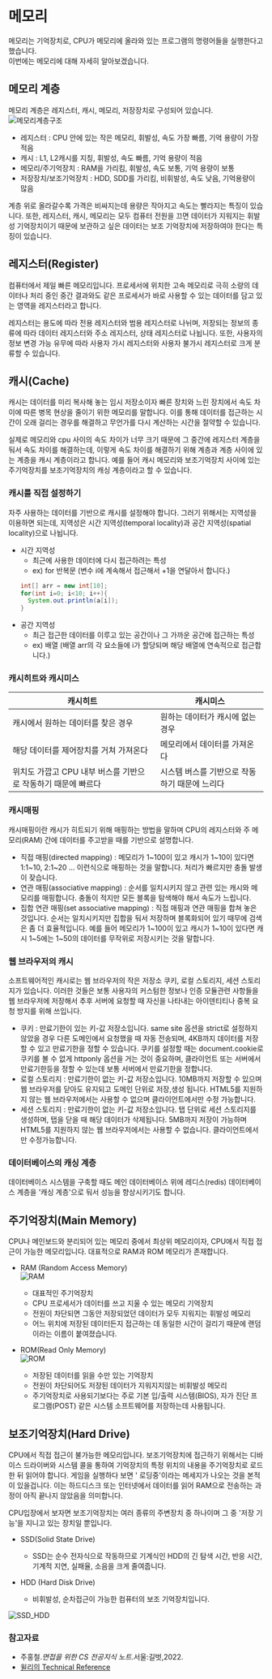 # 메모리

메모리는 기억장치로, CPU가 메모리에 올라와 있는 프로그램의 명령어들을 실행한다고 했습니다.  
이번에는 메모리에 대해 자세히 알아보겠습니다.

## 메모리 계층

메모리 계층은 레지스터, 캐시, 메모리, 저장장치로 구성되어 있습니다.  
![메모리계층구조](https://user-images.githubusercontent.com/79966015/177894429-7ffdbbb4-b4a6-4456-a9d4-29878a075409.PNG)

- 레지스터 : CPU 안에 있는 작은 메모리, 휘발성, 속도 가장 빠름, 기억 용량이 가장 적음
- 캐시 : L1, L2캐시를 지칭, 휘발성, 속도 빠름, 기억 용량이 적음
- 메모리/주기억장치 : RAM을 가리킴, 휘발성, 속도 보통, 기억 용량이 보통
- 저장장치/보조기억장치 : HDD, SDD를 가리킴, 비휘발성, 속도 낮음, 기억용량이 많음

계층 위로 올라갈수록 가격은 비싸지는데 용량은 작아지고 속도는 빨라지는 특징이 있습니다. 또한, 레지스터, 캐시, 메모리는 모두 컴퓨터 전원을 끄면 데이터가 지워지는 휘발성 기억장치이기 때문에 보관하고 싶은 데이터는
보조 기억장치에 저장하여야 한다는 특징이 있습니다.

## 레지스터(Register)

컴퓨터에서 제일 빠른 메모리입니다. 프로세서에 위치한 고속 메모리로 극히 소량의 데이터나 처리 중인 중간 결과와도 같은 프로세서가 바로 사용할 수 있는 데이터를 담고 있는 영역을 레지스터라고 합니다.

레지스터는 용도에 따라 전용 레지스터와 범용 레지스터로 나뉘며, 저장되는 정보의 종류에 따라 데이터 레지스터와 주소 레지스터, 상태 레지스터로 나뉩니다. 또한, 사용자의 정보 변경 가능 유무에 따라 사용자 가시
레지스터와 사용자 불가시 레지스터로 크게 분류할 수 있습니다.

## 캐시(Cache)

캐시는 데이터를 미리 복사해 놓는 임시 저장소이자 빠른 장치와 느린 장치에서 속도 차이에 따른 병목 현상을 줄이기 위한 메모리를 말합니다. 이를 통해 데이터를 접근하는 시간이 오래 걸리는 경우를 해결하고 무언가를
다시 계산하는 시간을 절약할 수 있습니다.

실제로 메모리와 cpu 사이의 속도 차이가 너무 크기 때문에 그 중간에 레지스터 계층을 둬서 속도 차이를 해결하는데, 이렇게 속도 차이를 해결하기 위해 계층과 계층 사이에 있는 계층을 캐시 계층이라고 합니다. 예를
들어 캐시 메모리와 보조기억장치 사이에 있는 주기억장치를 보조기억장치의 캐싱 계층이라고 할 수 있습니다.

### 캐시를 직접 설정하기

자주 사용하는 데이터를 기반으로 캐시를 설정해야 합니다. 그러기 위해서는 지역성을 이용하면 되는데, 지역성은 시간 지역성(temporal locality)과 공간 지역성(spatial locality)으로 나뉩니다.

- 시간 지역성
    - 최근에 사용한 데이터에 다시 접근하려는 특성
    - ex) for 반복문 (변수 i에 계속해서 접근해서 +1을 연달아서 합니다.)
  ```java
  int[] arr = new int[10];
  for(int i=0; i<10; i++){
    System.out.println(a[i]);
  } 
  ```
- 공간 지역성
    - 최근 접근한 데이터를 이루고 있는 공간이나 그 가까운 공간에 접근하는 특성
    - ex) 배열 (배열 arr의 각 요소들에 i가 할당되며 해당 배열에 연속적으로 접근합니다.)

### 캐시히트와 캐시미스

|캐시히트|캐시미스|
|---------|---------|
|캐시에서 원하는 데이터를 찾은 경우|원하는 데이터가 캐시에 없는 경우|
|해당 데이터를 제어장치를 거쳐 가져온다|메모리에서 데이터를 가져온다|
|위치도 가깝고 CPU 내부 버스를 기반으로 작동하기 때문에 빠르다|시스템 버스를 기반으로 작동하기 때문에 느리다|

### 캐시매핑

캐시매핑이란 캐시가 히트되기 위해 매핑하는 방법을 말하며 CPU의 레지스터와 주 메모리(RAM) 간에 데이터를 주고받을 때를 기반으로 설명합니다.

- 직접 매핑(directed mapping)
  : 메모리가 1~100이 있고 캐시가 1~10이 있다면 1:1~10, 2:1~20 ... 이런식으로 매핑하는 것을 말합니다. 처리가 빠르지만 충돌 발생이 잦습니다.
- 연관 매핑(associative mapping)
  : 순서를 일치시키지 않고 관련 있는 캐시와 메모리를 매핑합니다. 충돌이 적지만 모든 블록을 탐색해야 해서 속도가 느립니다.
- 집합 연관 매핑(set associative mapping)
  : 직접 매핑과 연관 매핑을 합쳐 놓은 것입니다. 순서는 일치시키지만 집합을 둬서 저장하며 블록화되어 있기 때무에 검색은 좀 더 효율적입니다. 예를 들어 메모리가 1~100이 있고 캐시가 1~10이 있다면 캐시
  1~5에는 1~50의 데이터를 무작위로 저장시키는 것을 말합니다.

### 웹 브라우저의 캐시

소프트웨어적인 캐시로는 웹 브라우저의 작은 저장소 쿠키, 로컬 스토리지, 세션 스토리지가 있습니다. 이러한 것들은 보통 사용자의 커스텀한 정보나 인증 모듈관련 사항들을 웹 브라우저에 저장해서 추후 서버에 요청할 때
자신을 나타내는 아이덴티티나 중복 요청 방지를 위해 쓰입니다.

- 쿠키 : 만료기한이 있는 키-값 저장소입니다. same site 옵션을 strict로 설정하지 않았을 경우 다른 도메인에서 요청했을 때 자동 전송되며, 4KB까지 데이터를 저장할 수 있고 만료기한을 정할 수
  있습니다. 쿠키를 설정할 때는 document.cookie로 쿠키를 볼 수 없게 httponly 옵션을 거는 것이 중요하며, 클라이언트 또는 서버에서 만료기한등을 정할 수 있는데 보통 서버에서 만료기한을
  정합니다.
- 로컬 스토리지 : 만료기한이 없는 키-값 저장소입니다. 10MB까지 저장할 수 있으며 웹 브라우저를 닫아도 유지되고 도메인 단위로 저장,생성 됩니다. HTML5를 지원하지 않는 웹 브라우저에서는 사용할 수 없으며
  클라이언트에서만 수정 가능합니다.
- 세션 스토리지 : 만료기한이 없는 키-값 저장소입니다. 탭 단위로 세션 스토리지를 생성하며, 탭을 닫을 때 해당 데이터가 삭제됩니다. 5MB까지 저장이 가능하며 HTML5를 지원하지 않는 웹 브라우저에서는 사용할
  수 없습니다. 클라이언트에서만 수정가능합니다.

### 데이터베이스의 캐싱 계층

데이터베이스 시스템을 구축할 때도 메인 데이터베이스 위에 레디스(redis) 데이터베이스 계층을 '캐싱 계층'으로 둬서 성능을 향상시키기도 합니다.

## 주기억장치(Main Memory)

CPU나 메인보드와 분리되어 있는 메모리 중에서 최상위 메모리이자, CPU에서 직접 접근이 가능한 메모리입니다. 대표적으로 RAM과 ROM 메모리가 존재합니다.

- RAM (Random Access Memory)  
  ![RAM](https://user-images.githubusercontent.com/79966015/177898998-3d4edb40-40a3-4aa8-88b3-53199436873d.PNG)
    - 대표적인 주기억장치
    - CPU 프로세서가 데이터를 쓰고 지울 수 있는 메모리 기억장치
    - 전원이 차단되면 그동안 저장되었던 데이터가 모두 지워지는 휘발성 메모리
    - 어느 위치에 저장된 데이터든지 접근하는 데 동일한 시간이 걸리기 때문에 랜덤이라는 이름이 붙여졌습니다.

- ROM(Read Only Memory)  
  ![ROM](https://user-images.githubusercontent.com/79966015/177898984-73da8362-69e0-41f2-8972-c264d32d7b14.PNG)
    - 저장된 데이터를 읽을 수만 있는 기억장치
    - 전원이 차단되어도 저장된 데이터가 지워지지않는 비휘발성 메모리
    - 주기억장치로 사용되기보다는 주로 기본 입/출력 시스템(BIOS), 자가 진단 프로그램(POST) 같은 시스템 소프트웨어를 저장하는데 사용됩니다.

## 보조기억장치(Hard Drive)

CPU에서 직접 접근이 불가능한 메모리입니다. 보조기억장치에 접근하기 위해서는 디바이스 드라이버와 시스템 콜을 통하여 기억장치의 특정 위치의 내용을 주기억장치로 로드한 뒤 읽어야 합니다. 게임을 실행하다 보면 '
로딩중'이라는 메세지가 나오는 것을 본적이 있을겁니다. 이는 하드디스크 또는 인터넷에서 데이터를 읽어 RAM으로 전송하는 과정이 아직 끝나지 않았음을 의미합니다.

CPU입장에서 보자면 보조기억장치는 여러 종류의 주변장치 중 하나이며 그 중 '저장 기능'을 지니고 있는 장치일 뿐입니다.

- SSD(Solid State Drive)
    - SSD는 순수 전자식으로 작동하므로 기계식인 HDD의 긴 탐색 시간, 반응 시간, 기계적 지연, 실패율, 소음을 크게 줄여줍니다.

- HDD (Hard Disk Drive)
    - 비휘발성, 순차접근이 가능한 컴퓨터의 보조 기억장치입니다.

![SSD_HDD](https://user-images.githubusercontent.com/79966015/177898996-2a1bcc33-4f4b-4d29-9bac-5af4d66d7858.PNG)

### 참고자료

- 주홍철.*면접을 위한 CS 전공지식 노트*.서울:길벗,2022.
- [윌리의 Technical Reference](https://m.blog.naver.com/PostView.naver?isHttpsRedirect=true&blogId=cjsksk3113&logNo=222246966805)